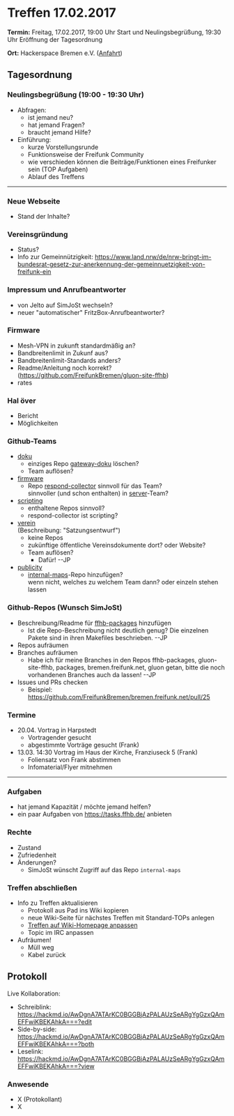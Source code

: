 # Treffen 17.02.2017

**Termin:** Freitag, 17.02.2017, 19:00 Uhr Start und Neulingsbegrüßung, 19:30 Uhr Eröffnung der Tagesordnung

**Ort:** Hackerspace Bremen e.V. ([Anfahrt](https://www.hackerspace-bremen.de/anfahrt/))

## Tagesordnung
### Neulingsbegrüßung (19:00  - 19:30 Uhr)
- Abfragen:
    - ist jemand neu?
    - hat jemand Fragen?
    - braucht jemand Hilfe?
- Einführung:
    - kurze Vorstellungsrunde
    - Funktionsweise der Freifunk Community
    - wie verschieden können die Beiträge/Funktionen eines Freifunker sein (TOP Aufgaben)
    - Ablauf des Treffens

---

### Neue Webseite
- Stand der Inhalte?

### Vereinsgründung
- Status?
- Info zur Gemeinnützigkeit:
https://www.land.nrw/de/nrw-bringt-im-bundesrat-gesetz-zur-anerkennung-der-gemeinnuetzigkeit-von-freifunk-ein 

### Impressum und Anrufbeantworter
- von Jelto auf SimJoSt wechseln?
- neuer "automatischer" FritzBox-Anrufbeantworter?

### Firmware
- Mesh-VPN in zukunft standardmäßig an?
- Bandbreitenlimit in Zukunf aus?
- Bandbreitenlimit-Standards anders?
- Readme/Anleitung noch korrekt? (https://github.com/FreifunkBremen/gluon-site-ffhb)
- rates

### Hal över
- Bericht
- Möglichkeiten

### Github-Teams
- [doku](https://github.com/orgs/FreifunkBremen/teams/doku/repositories)
    - einziges Repo [gateway-doku](https://github.com/FreifunkBremen/gateway-doku) löschen?
    - Team auflösen?
- [firmware](https://github.com/orgs/FreifunkBremen/teams/firmware/repositories)
    - Repo [respond-collector](https://github.com/FreifunkBremen/respond-collector) sinnvoll für das Team?  
      sinnvoller (und schon enthalten) in [server](https://github.com/orgs/FreifunkBremen/teams/server/repositories)-Team?
- [scripting](https://github.com/orgs/FreifunkBremen/teams/scripting/repositories)
    - enthaltene Repos sinnvoll?
    - respond-collector ist scripting?
- [verein](https://github.com/orgs/FreifunkBremen/teams/verein/repositories)  
  (Beschreibung: "Satzungsentwurf")
    - keine Repos
    - zukünftige öffentliche Vereinsdokumente dort? oder Website?
    - Team auflösen?
        - Dafür! --JP
- [publicity](https://github.com/orgs/FreifunkBremen/teams/publicity/repositories)
    - [internal-maps](https://github.com/FreifunkBremen/internal-maps)-Repo hinzufügen?  
      wenn nicht, welches zu welchem Team dann? oder einzeln stehen lassen

### Github-Repos (Wunsch SimJoSt)
- Beschreibung/Readme für [ffhb-packages](https://github.com/FreifunkBremen/ffhb-packages) hinzufügen
    - Ist die Repo-Beschreibung nicht deutlich genug? Die einzelnen Pakete sind in ihren Makefiles beschrieben. --JP
- Repos aufräumen
- Branches aufräumen
    - Habe ich für meine Branches in den Repos ffhb-packages, gluon-site-ffhb, packages, bremen.freifunk.net, gluon getan, bitte die noch vorhandenen Branches auch da lassen! --JP
- Issues und PRs checken
    - Beispiel: https://github.com/FreifunkBremen/bremen.freifunk.net/pull/25

### Termine
- 20.04. Vortrag in Harpstedt
    - Vortragender gesucht
    - abgestimmte Vorträge gesucht (Frank)
- 13.03. 14:30 Vortrag im Haus der Kirche, Franziuseck 5 (Frank)
    - Foliensatz von Frank abstimmen
    - Infomaterial/Flyer mitnehmen
---

### Aufgaben
- hat jemand Kapazität / möchte jemand helfen?
- ein paar Aufgaben von https://tasks.ffhb.de/ anbieten

### Rechte
- Zustand
- Zufriedenheit
- Änderungen?
    - SimJoSt wünscht Zugriff auf das Repo `internal-maps`

### Treffen abschließen
- Info zu Treffen aktualisieren
  - Protokoll aus Pad ins Wiki kopieren
  - neue Wiki-Seite für nächstes Treffen mit Standard-TOPs anlegen
  - [Treffen auf Wiki-Homepage anpassen](Home)
  - Topic im IRC anpassen
- Aufräumen!
  - Müll weg
  - Kabel zurück

## Protokoll
Live Kollaboration:
- Schreiblink: https://hackmd.io/AwDgnA7ATArKC0BGGBjAzPALAUzSeARgYgGzxQAmEFFwiKBEKAhkA===?edit
- Side-by-side: https://hackmd.io/AwDgnA7ATArKC0BGGBjAzPALAUzSeARgYgGzxQAmEFFwiKBEKAhkA===?both
- Leselink: https://hackmd.io/AwDgnA7ATArKC0BGGBjAzPALAUzSeARgYgGzxQAmEFFwiKBEKAhkA===?view

### Anwesende
- X (Protokollant)
- X